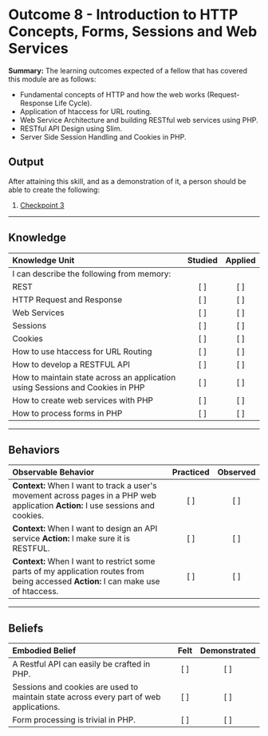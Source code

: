 # Outcome 8 - Introduction to HTTP Concepts, Forms, Sessions and Web Services

**Summary:**
The learning outcomes expected of a fellow that has covered this module are as follows:
- Fundamental concepts of HTTP and how the web works (Request-Response Life Cycle).
- Application of  htaccess for URL routing.
- Web Service Architecture and building RESTful web services using PHP.
- RESTful API Design using Slim.
- Server Side Session Handling and Cookies in PHP.



**Output**
----------
After attaining this skill, and as a demonstration of it, a person should be able to create the following:

1. [Checkpoint 3](https://docs.google.com/document/d/1J39GPJ5Md5hrCITVYbkDydo5sFPSPtFFhxHH7wgZ1tI)


----------
## **Knowledge**


| Knowledge Unit   |      Studied      | Applied |
|:-------------|:------------------:|:--------:|
| I can describe the following from memory: | | |
| REST | [ ] | [ ] |
| HTTP Request and Response | [ ] | [ ] |
| Web Services | [ ] | [ ] |
| Sessions | [ ] | [ ] |
| Cookies | [ ] | [ ] |
| How to use htaccess for URL Routing | [ ] | [ ] |
| How to develop a RESTFUL API | [ ] | [ ] |
| How to maintain state across an application using Sessions and Cookies in PHP | [ ] | [ ] |
| How to create web services with PHP | [ ] | [ ] |
| How to process forms in PHP | [ ] | [ ] |



----------

## **Behaviors**

| Observable Behavior   |      Practiced      | Observed |
|:-------------|:------------------:|:--------:|
| **Context:** When I want to track a user's movement across pages in a PHP web application  **Action:**  I use sessions and cookies.| [ ] | [ ]  |
| **Context:**  When I want to design an API service **Action:** I make sure it is RESTFUL. |   [ ]   |   [ ] |
| **Context:**  When I want to restrict some parts of my application routes from being accessed **Action:** I can make use of htaccess. |   [ ]   |   [ ] |


----------


## **Beliefs**

| Embodied Belief   |      Felt      | Demonstrated |
|:-------------|:------------------:|:--------:|
| A Restful API can easily be crafted in PHP. | [ ] | [ ]  |
| Sessions and cookies are used to maintain state across every part of web applications. |   [ ]   |   [ ] |
| Form processing is trivial in PHP. |   [ ]   |   [ ] |
